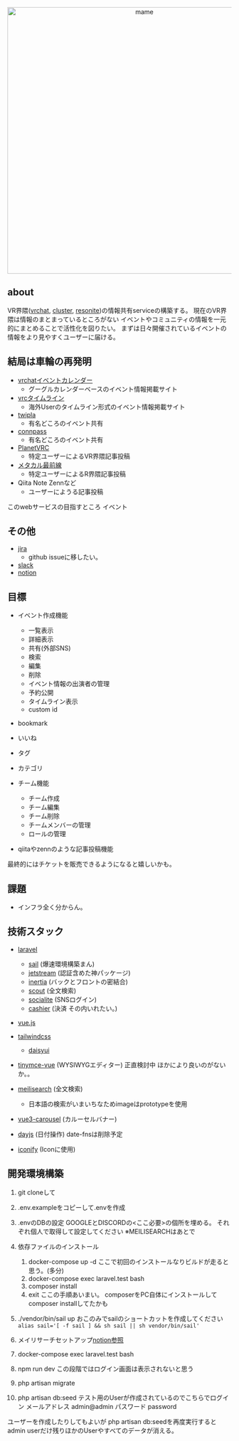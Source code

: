 <p align="center">
<img src="/.images/mamehinata.png" width="600" alt="mame">
</p>

## about
VR界隈([vrchat](https://vrchat.com/home), [cluster](https://cluster.mu/), [resonite](https://resonite.com/))の情報共有serviceの構築する。
現在のVR界隈は情報のまとまっているところがない
イベントやコミュニティの情報を一元的にまとめることで活性化を図りたい。
まずは日々開催されているイベントの情報をより見やすくユーザーに届ける。

## 結局は車輪の再発明

- [vrchatイベントカレンダー](https://vrceve.com/)
  - グーグルカレンダーベースのイベント情報掲載サイト
- [vrcタイムライン](https://vrc.tl/)
  - 海外Userのタイムライン形式のイベント情報掲載サイト
- [twipla](https://twipla.jp/)
  - 有名どころのイベント共有
- [connpass](https://connpass.com)
  - 有名どころのイベント共有
- [PlanetVRC](https://planetvrchat.net/)
  - 特定ユーザーによるVR界隈記事投稿
- [メタカル最前線](https://metacul-frontier.com/)
  - 特定ユーザーによるR界隈記事投稿
- Qiita Note Zennなど
  - ユーザーにようる記事投稿


このwebサービスの目指すところ
イベント


## その他
- [jira](https://sphere-stacking.atlassian.net/jira/software/projects/SPHERE/boards/1)
  - github issueに移したい。
- [slack](https://join.slack.com/t/shake-spheres/shared_invite/zt-2asmw8mhg-nAHGk4Ub88NzvyKveZDcAg)
- [notion](https://www.notion.so/invite/b9dcd6b1ec909bf0c03498f20b2ede15fa2c3c59)

## 目標

- イベント作成機能
  - 一覧表示
  - 詳細表示
  - 共有(外部SNS)
  - 検索
  - 編集
  - 削除
  - イベント情報の出演者の管理
  - 予約公開
  - タイムライン表示
  - custom id

- bookmark
- いいね
- タグ
- カテゴリ

- チーム機能
  - チーム作成
  - チーム編集
  - チーム削除
  - チームメンバーの管理
  - ロールの管理

- qiitaやzennのような記事投稿機能

最終的にはチケットを販売できるようになると嬉しいかも。

## 課題

- インフラ全く分からん。

## 技術スタック

- [laravel](https://laravel.com/)
  - [sail](https://laravel.com/docs/10.x/sail) (爆速環境構築まん)
  - [jetstream](https://jetstream.laravel.com) (認証含めた神パッケージ)
  - [inertia](https://inertiajs.com/forms) (バックとフロントの密結合)
  - [scout](https://laravel.com/docs/10.x/scout) (全文検索)
  - [socialite](https://laravel.com/docs/10.x/socialite) (SNSログイン)
  - [cashier](https://laravel.com/docs/10.x/billing) (決済 その内いれたい。)
- [vue.js](https://vuejs.org/)
- [tailwindcss](https://tailwindcss.com/)
  - [daisyui](https://daisyui.com/)

- [tinymce-vue](https://www.tiny.cloud/docs/tinymce/6/) (WYSIWYGエディター)
  正直検討中 ほかにより良いのがないか。。
- [meilisearch](https://www.meilisearch.com/) (全文検索)
  - 日本語の検索がいまいちなためimageはprototypeを使用
- [vue3-carousel](https://ismail9k.github.io/vue3-carousel/) (カルーセルバナー)
- [dayjs](https://day.js.org/) (日付操作)  date-fnsは削除予定
- [iconify](https://iconify.design/) (Iconに使用)


## 開発環境構築

1. git cloneして
2. .env.exampleをコピーして.envを作成
3. .envのDBの設定
   GOOGLEとDISCORDの<ここ必要>の個所を埋める。
   それぞれ個人で取得して設定してください
   ※MEILISEARCHはあとで

4. 依存ファイルのインストール
   1. docker-compose up -d
      ここで初回のインストールなりビルドが走ると思う。(多分)
   2. docker-compose exec laravel.test bash
   3. composer install
   4. exit
   ここの手順あいまい。
   composerをPC自体にインストールして
   composer installしてたかも
5. ./vendor/bin/sail up
   おこのみでsailのショートカットを作成してください
   `alias sail='[ -f sail ] && sh sail || sh vendor/bin/sail'`
6. メイリサーチセットアップ[notion参照](https://www.notion.so/ff35198dd447429ebaf3058b88d71034)
7. docker-compose exec laravel.test bash
8. npm run dev
    この段階ではログイン画面は表示されないと思う
9. php artisan migrate
10. php artisan db:seed
   テスト用のUserが作成されているのでこちらでログイン
   メールアドレス admin@admin
   パスワード password

   ユーザーを作成したりしてもよいが
   php artisan db:seedを再度実行すると
   admin userだけ残りほかのUserやすべてのデータが消える。


